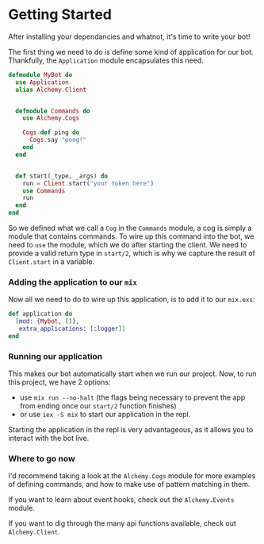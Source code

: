 # Getting Started
After installing your dependancies and whatnot, it's time to write your bot!

The first thing we need to do is define some kind of application for our bot.
Thankfully, the `Application` module encapsulates this need.
```elixir
defmodule MyBot do
  use Application
  alias Alchemy.Client


  defmodule Commands do
    use Alchemy.Cogs

    Cogs.def ping do
      Cogs.say "pong!"
    end
  end


  def start(_type, _args) do
    run = Client.start("your token here")
    use Commands
    run
  end
end
```
So we defined what we call a `Cog` in the `Commands` module, a cog
is simply a module that contains commands. To wire up this command into the bot,
we need to `use` the module, which we do after starting the client. We need
to provide a valid return type in `start/2`, which is why we capture the result
of `Client.start` in a variable.

### Adding the application to our `mix`

Now all we need to do to wire up this application, is to add it to our `mix.exs`:
```elixir
def application do
  [mod: {Mybot, []},
   extra_applications: [:logger]]
end
```

### Running our application

This makes our bot automatically start when we run our project.
Now, to run this project, we have 2 options:
 - use `mix run --no-halt` (the flags being necessary to
   prevent the app from ending once our `start/2` function finishes)
 - or use `iex -S mix` to start our application in the repl.

Starting the application in the repl is very advantageous, as it allows
 you to interact with the bot live.


### Where to go now
I'd recommend taking a look at the `Alchemy.Cogs` module for more examples
of defining commands, and how to make use of pattern matching in them.

If you want to learn about event hooks, check out the `Alchemy.Events` module.

If you want to dig through the many api functions available, check out
`Alchemy.Client`.
